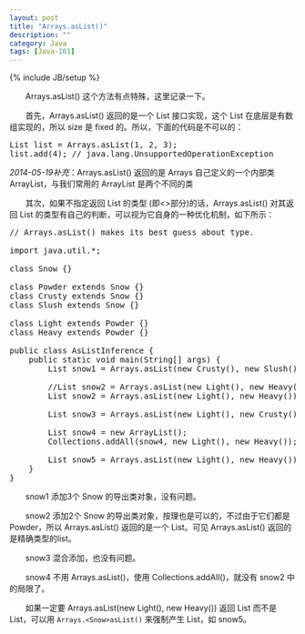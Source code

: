```yaml
---
layout: post
title: "Arrays.asList()"
description: ""
category: Java
tags: [Java-101]
---
```

{% include JB/setup %}

　　Arrays.asList() 这个方法有点特殊，这里记录一下。  

　　首先，Arrays.asList() 返回的是一个 List 接口实现，这个 List 在底层是有数组实现的，所以 size 是 fixed 的。所以，下面的代码是不可以的：

<pre class="prettyprint linenums">
List<Integer> list = Arrays.asList(1, 2, 3);  
list.add(4); // java.lang.UnsupportedOperationException
</pre>

_2014-05-19补充_：Arrays.asList() 返回的是 Arrays 自己定义的一个内部类 ArrayList，与我们常用的 ArrayList 是两个不同的类  

　　其次，如果不指定返回 List 的类型 (即<>部分)的话，Arrays.asList() 对其返回 List 的类型有自己的判断，可以视为它自身的一种优化机制，如下所示：

<pre class="prettyprint linenums">
// Arrays.asList() makes its best guess about type.  
  
import java.util.*;  
  
class Snow {}  
  
class Powder extends Snow {}  
class Crusty extends Snow {}  
class Slush extends Snow {}  
  
class Light extends Powder {}  
class Heavy extends Powder {}  
  
public class AsListInference {  
	public static void main(String[] args) {  
		List<Snow> snow1 = Arrays.asList(new Crusty(), new Slush(), new Powder()); // pass  
  
		//List<Snow> snow2 = Arrays.asList(new Light(), new Heavy()); // error  
		List<Powder> snow2 = Arrays.asList(new Light(), new Heavy()); // pass  
		  
		List<Snow> snow3 = Arrays.asList(new Light(), new Crusty()); // pass  
  
		List<Snow> snow4 = new ArrayList<Snow>();  
		Collections.addAll(snow4, new Light(), new Heavy()); // pass  
  
		List<Snow> snow5 = Arrays.<Snow>asList(new Light(), new Heavy()); // pass  
	}  
}  
</pre>

　　snow1 添加3个 Snow 的导出类对象，没有问题。  

　　snow2 添加2个 Snow 的导出类对象，按理也是可以的，不过由于它们都是 Powder，所以 Arrays.asList() 返回的是一个 List<Powder>。可见 Arrays.asList() 返回的是精确类型的list。  

　　snow3 混合添加，也没有问题。

　　snow4 不用 Arrays.asList()，使用 Collections.addAll()，就没有 snow2 中的局限了。

　　如果一定要 Arrays.asList(new Light(), new Heavy()) 返回 List<Snow> 而不是 List<Powder>，可以用 `Arrays.<Snow>asList()` 来强制产生 List<Snow>，如 snow5。
